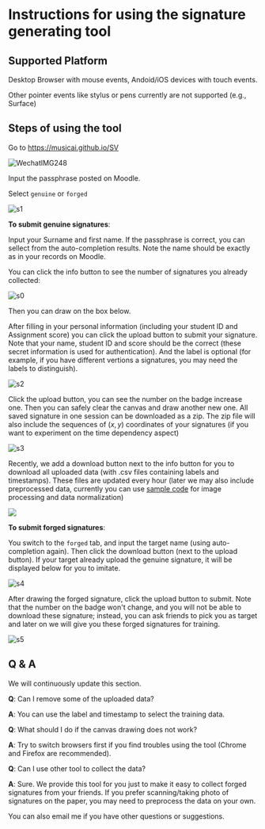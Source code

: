 

# Instructions for using the signature generating tool



## Supported Platform

Desktop Browser with mouse events, Andoid/iOS devices with touch events.

Other pointer events like stylus or pens currently are not supported (e.g., Surface)



## Steps of using the tool

Go to https://musicai.github.io/SV

![WechatIMG248](WechatIMG248.jpeg)

Input the passphrase posted on Moodle.

Select `genuine` or `forged`

![s1](s1.png)

**To submit genuine signatures**:

Input your Surname and first name. If the passphrase is correct, you can sellect from the auto-completion results. Note the name should be exactly as in your records on Moodle.

You can click the info button to see the number of signatures you already collected:

![s0](s0.png)

Then you can draw on the box below.

After filling in your personal information (including your student ID and Assignment score)  you can click the upload button to submit your signature. Note that your name, student ID and score should be the correct (these secret information is used for authentication). And the label is optional (for example, if you have different vertions a signatures, you may need the labels to distinguish).







![s2](s2.png)



Click the upload button, you can see the number on the badge increase one. Then you can safely clear the canvas and draw another new one. All saved signature in one session can be downloaded as a zip. The zip file will also include the sequences of $(x,y)$ coordinates of your signatures (if you want to experiment on the time dependency aspect)

![s3](s3.png)



Recently, we add a download button next to the info button for you to download all uploaded data (with .csv files containing labels and timestamps). These files are updated every hour (later we may also include preprocessed data, currently you can use [sample code](https://musicai.github.io/SV/tool/index.html) for image processing and data normalization)

![](/Coding/WEBS/SV/instruction/s6.png)





**To submit forged signatures**:

You switch to the `forged` tab, and input the target name (using auto-completion again). Then click the download button (next to the upload button). If your target already upload the genuine signature, it will be displayed below for you to imitate.

![s4](s4.png)

After drawing the forged signature, click the upload button to submit. Note that the number on the badge won't change, and you will not be able to download these signature; instead,  you can ask friends to pick you as target and later on we will give you these forged signatures for training.

![s5](s5.png)









## Q & A



We will continuously update this section. 



**Q**: Can I remove some of the uploaded data?

**A**: You can use the label and timestamp to select the training data.



**Q**: What should I do if the canvas drawing does not work?

**A**: Try to switch browsers first if you find troubles using the tool (Chrome and Firefox are recommended). 



**Q**: Can I use other tool to collect the data?

**A**: Sure. We provide this tool for you just to make it easy to collect forged signatures from your friends. If you prefer scanning/taking photo of signatures on the paper, you may need to preprocess the data on your own.



You can also email me if you have other questions or suggestions.